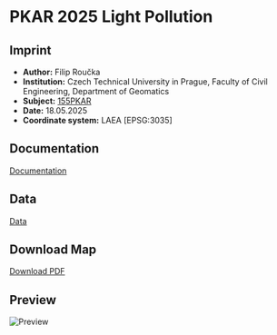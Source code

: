 # PKAR 2025 Light Pollution


## Imprint

- **Author:** Filip Roučka  
- **Institution:** Czech Technical University in Prague, Faculty of Civil Engineering, Department of Geomatics  
- **Subject:** [155PKAR](https://k155cvut.github.io/pkar/)  
- **Date:** 18.05.2025  
- **Coordinate system:** LAEA [EPSG:3035]

## Documentation
[Documentation](Documentation.pdf)

## Data
[Data](data)

## Download Map
[Download PDF](PKAR2025_Roucka.pdf)

## Preview
![Preview](LaTeX/Image/preview.png)
